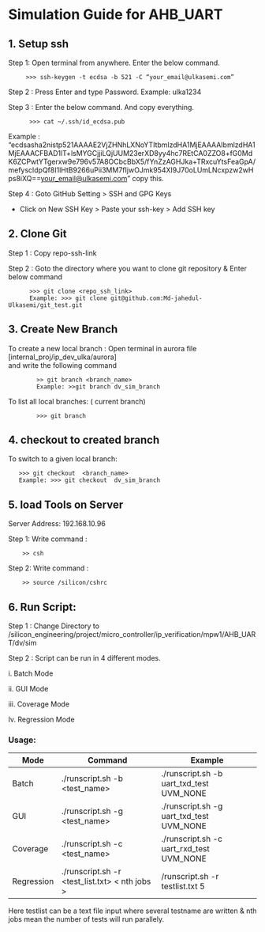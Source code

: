 # Simulation Guide for AHB_UART


## 1. Setup ssh

 Step 1: Open terminal from anywhere. Enter the below command.
 
         >>> ssh-keygen -t ecdsa -b 521 -C “your_email@ulkasemi.com”
          
 Step 2 :  Press Enter and type Password. 
           Example: ulka1234
           
 Step 3 : Enter the below command. And copy everything.
 
          >>> cat ~/.ssh/id_ecdsa.pub
    
Example : 
“ecdsasha2nistp521AAAAE2VjZHNhLXNoYTItbmlzdHA1MjEAAAAIbmlzdHA1MjEAAACFBAD1lT+lsMYGCjjiLQjUUM23erXD8yy4hc7REtCA0ZZO8+fG0MdK6ZCPwtYTgerxw9e796v57A8OCbcBbX5/fYnZzAGHJka+TRxcuYtsFeaGpA/mefyscldpQf8I1lHtB9266uPii3MM7fIjwOJmk954XI9J70oLUmLNcxpzw2wHps8iXQ==your_email@ulkasemi.com”  copy this.

Step 4 : Goto GitHub Setting > SSH and GPG Keys 

+ Click on New  SSH Key > Paste your ssh-key > Add SSH key

## 2. Clone Git

Step 1 : Copy repo-ssh-link 

Step 2 :  Goto the directory where you want to clone git repository & Enter below command

          >>> git clone <repo_ssh_link>          
          Example: >>> git clone git@github.com:Md-jahedul-Ulkasemi/git_test.git


## 3. Create New Branch

To create a new local branch : Open terminal in aurora file [internal_proj/ip_dev_ulka/aurora]                                                   
and write the following command
      
            >> git branch <branch_name>
            Example: >>git branch dv_sim_branch
     
To list all local branches: ( current branch)
      
            >>> git branch

## 4. checkout to created branch

To switch to a given local branch:
     
       >>> git checkout  <branch_name>
       Example: >>> git checkout  dv_sim_branch
     
## 5. load Tools on Server

 Server Address: 192.168.10.96
 
 Step 1: Write command : 
 
        >> csh 
 
 Step 2: Write command : 
 
        >> source /silicon/cshrc
 
## 6. Run Script: 

Step 1 : Change Directory to /silicon_engineering/project/micro_controller/ip_verification/mpw1/AHB_UART/dv/sim

Step 2 : Script can be run in 4 different modes. 

 i.  Batch Mode
 
 ii. GUI Mode
 
 iii. Coverage Mode
 
 Iv. Regression Mode
 
### Usage:

| Mode       |          Command                               | Example | 
|------------|------------------------------------------------|---------|
| Batch      | ./runscript.sh -b <test_name> <verbosity> | ./runscript.sh -b  uart_txd_test  UVM_NONE |
| GUI        | ./runscript.sh -g <test_name> <verbosity> | ./runscript.sh -g  uart_txd_test  UVM_NONE |
| Coverage   | ./runscript.sh -c <test_name> <verbosity> | ./runscript.sh -c  uart_rxd_test  UVM_NONE |
| Regression | ./runscript.sh -r <test_list.txt>  < nth jobs > |  /runscript.sh -r testlist.txt 5 |
    
Here testlist can be a text file input where several testname are written
& nth jobs mean the number of tests will run parallely. 


